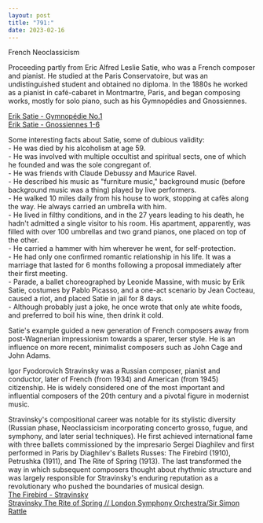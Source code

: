 ```yaml
---
layout: post
title: "791:"
date: 2023-02-16
---
```


French Neoclassicism

Proceeding partly from Eric Alfred Leslie Satie, who was a French composer and pianist. He studied at the Paris Conservatoire, but was an undistinguished student and obtained no diploma. In the 1880s he worked as a pianist in café-cabaret in Montmartre, Paris, and began composing works, mostly for solo piano, such as his Gymnopédies and Gnossiennes.

[Erik Satie \- Gymnopédie No.1](https://youtu.be/S-Xm7s9eGxU)  
[Erik Satie \- Gnossiennes 1-6](https://youtu.be/y7kvGqiJC4g)

Some interesting facts about Satie, some of dubious validity:  
\- He was died by his alcoholism at age 59\.  
\- He was involved with multiple occultist and spiritual sects, one of which he founded and was the sole congregant of.  
\- He was friends with Claude Debussy and Maurice Ravel.  
\- He described his music as "furniture music," background music (before background music was a thing) played by live performers.  
\- He walked 10 miles daily from his house to work, stopping at cafès along the way. He always carried an umbrella with him.  
\- He lived in filthy conditions, and in the 27 years leading to his death, he hadn't admitted a single visitor to his room. His apartment, apparently, was filled with over 100 umbrellas and two grand pianos, one placed on top of the other.  
\- He carried a hammer with him wherever he went, for self-protection.  
\- He had only one confirmed romantic relationship in his life. It was a marriage that lasted for 6 months following a proposal immediately after their first meeting.  
\- Parade, a ballet choreographed by Leonide Massine, with music by Erik Satie, costumes by Pablo Picasso, and a one-act scenario by Jean Cocteau, caused a riot, and placed Satie in jail for 8 days.  
\- Although probably just a joke, he once wrote that only ate white foods, and preferred to boil his wine, then drink it cold.

Satie's example guided a new generation of French composers away from post-Wagnerian impressionism towards a sparer, terser style. He is an influence on more recent, minimalist composers such as John Cage and John Adams.

Igor Fyodorovich Stravinsky was a Russian composer, pianist and conductor, later of French (from 1934\) and American (from 1945\) citizenship. He is widely considered one of the most important and influential composers of the 20th century and a pivotal figure in modernist music.

Stravinsky's compositional career was notable for its stylistic diversity (Russian phase, Neoclassicism incorporating concerto grosso, fugue, and symphony, and later serial techniques). He first achieved international fame with three ballets commissioned by the impresario Sergei Diaghilev and first performed in Paris by Diaghilev's Ballets Russes: The Firebird (1910), Petrushka (1911), and The Rite of Spring (1913). The last transformed the way in which subsequent composers thought about rhythmic structure and was largely responsible for Stravinsky's enduring reputation as a revolutionary who pushed the boundaries of musical design.  
[The Firebird \- Stravinsky](https://youtu.be/kd1xYKGnOEw?t=23)  
[Stravinsky The Rite of Spring // London Symphony Orchestra/Sir Simon Rattle](https://youtu.be/EkwqPJZe8ms?t=40)
